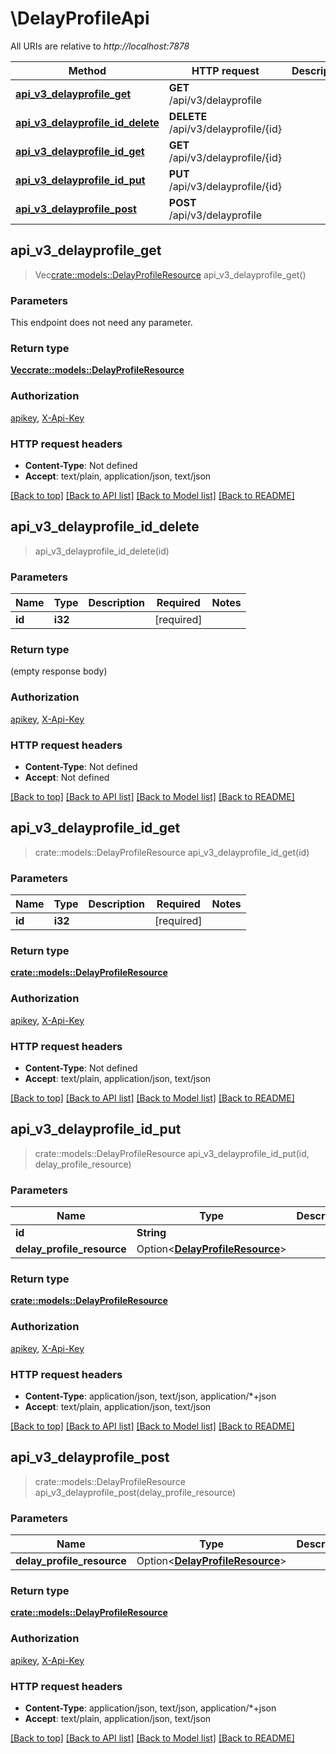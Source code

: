 # \DelayProfileApi

All URIs are relative to *http://localhost:7878*

Method | HTTP request | Description
------------- | ------------- | -------------
[**api_v3_delayprofile_get**](DelayProfileApi.md#api_v3_delayprofile_get) | **GET** /api/v3/delayprofile | 
[**api_v3_delayprofile_id_delete**](DelayProfileApi.md#api_v3_delayprofile_id_delete) | **DELETE** /api/v3/delayprofile/{id} | 
[**api_v3_delayprofile_id_get**](DelayProfileApi.md#api_v3_delayprofile_id_get) | **GET** /api/v3/delayprofile/{id} | 
[**api_v3_delayprofile_id_put**](DelayProfileApi.md#api_v3_delayprofile_id_put) | **PUT** /api/v3/delayprofile/{id} | 
[**api_v3_delayprofile_post**](DelayProfileApi.md#api_v3_delayprofile_post) | **POST** /api/v3/delayprofile | 



## api_v3_delayprofile_get

> Vec<crate::models::DelayProfileResource> api_v3_delayprofile_get()


### Parameters

This endpoint does not need any parameter.

### Return type

[**Vec<crate::models::DelayProfileResource>**](DelayProfileResource.md)

### Authorization

[apikey](../README.md#apikey), [X-Api-Key](../README.md#X-Api-Key)

### HTTP request headers

- **Content-Type**: Not defined
- **Accept**: text/plain, application/json, text/json

[[Back to top]](#) [[Back to API list]](../README.md#documentation-for-api-endpoints) [[Back to Model list]](../README.md#documentation-for-models) [[Back to README]](../README.md)


## api_v3_delayprofile_id_delete

> api_v3_delayprofile_id_delete(id)


### Parameters


Name | Type | Description  | Required | Notes
------------- | ------------- | ------------- | ------------- | -------------
**id** | **i32** |  | [required] |

### Return type

 (empty response body)

### Authorization

[apikey](../README.md#apikey), [X-Api-Key](../README.md#X-Api-Key)

### HTTP request headers

- **Content-Type**: Not defined
- **Accept**: Not defined

[[Back to top]](#) [[Back to API list]](../README.md#documentation-for-api-endpoints) [[Back to Model list]](../README.md#documentation-for-models) [[Back to README]](../README.md)


## api_v3_delayprofile_id_get

> crate::models::DelayProfileResource api_v3_delayprofile_id_get(id)


### Parameters


Name | Type | Description  | Required | Notes
------------- | ------------- | ------------- | ------------- | -------------
**id** | **i32** |  | [required] |

### Return type

[**crate::models::DelayProfileResource**](DelayProfileResource.md)

### Authorization

[apikey](../README.md#apikey), [X-Api-Key](../README.md#X-Api-Key)

### HTTP request headers

- **Content-Type**: Not defined
- **Accept**: text/plain, application/json, text/json

[[Back to top]](#) [[Back to API list]](../README.md#documentation-for-api-endpoints) [[Back to Model list]](../README.md#documentation-for-models) [[Back to README]](../README.md)


## api_v3_delayprofile_id_put

> crate::models::DelayProfileResource api_v3_delayprofile_id_put(id, delay_profile_resource)


### Parameters


Name | Type | Description  | Required | Notes
------------- | ------------- | ------------- | ------------- | -------------
**id** | **String** |  | [required] |
**delay_profile_resource** | Option<[**DelayProfileResource**](DelayProfileResource.md)> |  |  |

### Return type

[**crate::models::DelayProfileResource**](DelayProfileResource.md)

### Authorization

[apikey](../README.md#apikey), [X-Api-Key](../README.md#X-Api-Key)

### HTTP request headers

- **Content-Type**: application/json, text/json, application/*+json
- **Accept**: text/plain, application/json, text/json

[[Back to top]](#) [[Back to API list]](../README.md#documentation-for-api-endpoints) [[Back to Model list]](../README.md#documentation-for-models) [[Back to README]](../README.md)


## api_v3_delayprofile_post

> crate::models::DelayProfileResource api_v3_delayprofile_post(delay_profile_resource)


### Parameters


Name | Type | Description  | Required | Notes
------------- | ------------- | ------------- | ------------- | -------------
**delay_profile_resource** | Option<[**DelayProfileResource**](DelayProfileResource.md)> |  |  |

### Return type

[**crate::models::DelayProfileResource**](DelayProfileResource.md)

### Authorization

[apikey](../README.md#apikey), [X-Api-Key](../README.md#X-Api-Key)

### HTTP request headers

- **Content-Type**: application/json, text/json, application/*+json
- **Accept**: text/plain, application/json, text/json

[[Back to top]](#) [[Back to API list]](../README.md#documentation-for-api-endpoints) [[Back to Model list]](../README.md#documentation-for-models) [[Back to README]](../README.md)

